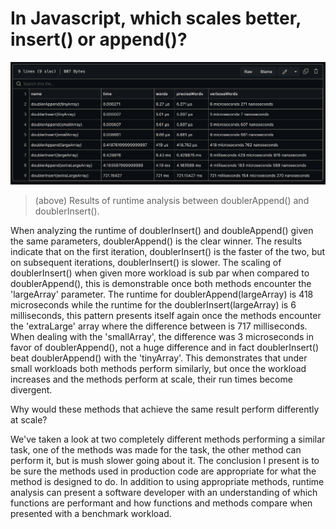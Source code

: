# In Javascript, which scales better, insert() or append()? 

![summary of results](./results.png)  
> (above) Results of runtime analysis between doublerAppend() and doublerInsert().

When analyzing the runtime of doublerInsert() and doubleAppend() given the same parameters, doublerAppend() is the clear winner. The results indicate that on the first iteration, doublerInsert() is the faster of the two, but on subsequent iterations, doublerInsert() is slower. The scaling of doublerInsert() when given more workload is sub par when compared to doublerAppend(), this is demonstrable once both methods encounter the 'largeArray' parameter. The runtime for doublerAppend(largeArray) is 418 microseconds while the runtime for the doublerInsert(largeArray) is 6 milliseconds, this pattern presents itself again once the methods encounter the 'extraLarge' array where the difference between is 717 milliseconds. When dealing with the 'smallArray', the difference was 3 microseconds in favor of doublerAppend(), not a huge difference and in fact doublerInsert() beat doublerAppend() with the 'tinyArray'. This demonstrates that under small workloads both methods perform similarly, but once the workload increases and the methods perform at scale, their run times become divergent.  

Why would these methods that achieve the same result perform differently at scale? 

We've taken a look at two completely different methods performing a similar task, one of the methods was made for the task, the other method can perform it, but is mush slower going about it. The conclusion I present is to be sure the methods used in production code are appropriate for what the method is designed to do. In addition to using appropriate methods, runtime analysis can present a software developer with an understanding of which functions are performant and how functions and methods compare when presented with a benchmark workload.
